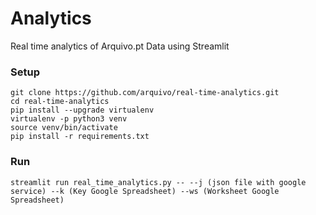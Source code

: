 # Analytics
Real time analytics of Arquivo.pt Data using Streamlit

### Setup

```
git clone https://github.com/arquivo/real-time-analytics.git
cd real-time-analytics
pip install --upgrade virtualenv
virtualenv -p python3 venv
source venv/bin/activate
pip install -r requirements.txt
```

### Run

```
streamlit run real_time_analytics.py -- --j (json file with google service) --k (Key Google Spreadsheet) --ws (Worksheet Google Spreadsheet)
```
